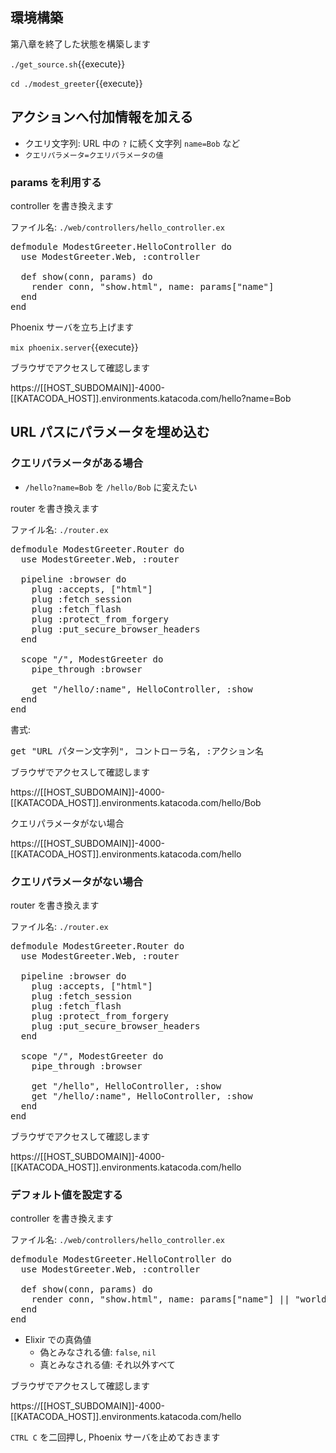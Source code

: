 ## 環境構築

第八章を終了した状態を構築します

`./get_source.sh`{{execute}}

`cd ./modest_greeter`{{execute}}

## アクションへ付加情報を加える

- クエリ文字列: URL 中の `?` に続く文字列 `name=Bob` など
- `クエリパラメータ=クエリパラメータの値`

### params を利用する

controller を書き換えます

ファイル名: `./web/controllers/hello_controller.ex`

<pre class="file" data-filename="~/oiax/projects/modest_greeter/web/controllers/hello_controller.ex" data-target="replace">
defmodule ModestGreeter.HelloController do
  use ModestGreeter.Web, :controller

  def show(conn, params) do
    render conn, "show.html", name: params["name"]
  end
end
</pre>

Phoenix サーバを立ち上げます

`mix phoenix.server`{{execute}}

ブラウザでアクセスして確認します

https://[[HOST_SUBDOMAIN]]-4000-[[KATACODA_HOST]].environments.katacoda.com/hello?name=Bob

## URL パスにパラメータを埋め込む

### クエリパラメータがある場合

- `/hello?name=Bob` を `/hello/Bob` に変えたい

router を書き換えます

ファイル名: `./router.ex`

<pre class="file" data-filename="~/oiax/projects/modest_greeter/router.ex" data-target="replace">
defmodule ModestGreeter.Router do
  use ModestGreeter.Web, :router

  pipeline :browser do
    plug :accepts, ["html"]
    plug :fetch_session
    plug :fetch_flash
    plug :protect_from_forgery
    plug :put_secure_browser_headers
  end

  scope "/", ModestGreeter do
    pipe_through :browser

    get "/hello/:name", HelloController, :show
  end
end
</pre>

書式:

<pre class="file" data-target="">
get "URL パターン文字列", コントローラ名, :アクション名
</pre>

ブラウザでアクセスして確認します

https://[[HOST_SUBDOMAIN]]-4000-[[KATACODA_HOST]].environments.katacoda.com/hello/Bob

クエリパラメータがない場合

https://[[HOST_SUBDOMAIN]]-4000-[[KATACODA_HOST]].environments.katacoda.com/hello

### クエリパラメータがない場合

router を書き換えます

ファイル名: `./router.ex`

<pre class="file" data-filename="~/oiax/projects/modest_greeter/router.ex" data-target="replace">
defmodule ModestGreeter.Router do
  use ModestGreeter.Web, :router

  pipeline :browser do
    plug :accepts, ["html"]
    plug :fetch_session
    plug :fetch_flash
    plug :protect_from_forgery
    plug :put_secure_browser_headers
  end

  scope "/", ModestGreeter do
    pipe_through :browser

    get "/hello", HelloController, :show
    get "/hello/:name", HelloController, :show
  end
end
</pre>

ブラウザでアクセスして確認します

https://[[HOST_SUBDOMAIN]]-4000-[[KATACODA_HOST]].environments.katacoda.com/hello

### デフォルト値を設定する

controller を書き換えます

ファイル名: `./web/controllers/hello_controller.ex`

<pre class="file" data-filename="~/oiax/projects/modest_greeter/web/controllers/hello_controller.ex" data-target="replace">
defmodule ModestGreeter.HelloController do
  use ModestGreeter.Web, :controller

  def show(conn, params) do
    render conn, "show.html", name: params["name"] || "world"
  end
end
</pre>

- Elixir での真偽値
  - 偽とみなされる値: `false`, `nil`
  - 真とみなされる値: それ以外すべて

ブラウザでアクセスして確認します

https://[[HOST_SUBDOMAIN]]-4000-[[KATACODA_HOST]].environments.katacoda.com/hello

`CTRL C` を二回押し, Phoenix サーバを止めておきます
